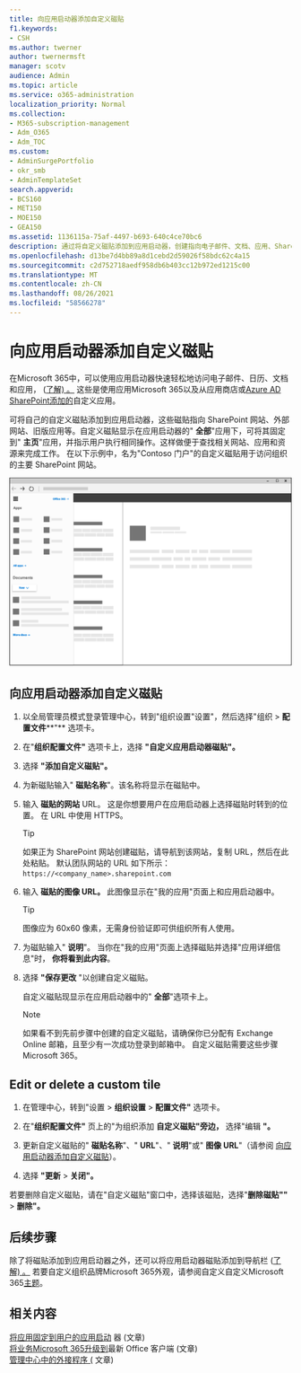 ```yaml
---
title: 向应用启动器添加自定义磁贴
f1.keywords:
- CSH
ms.author: twerner
author: twernermsft
manager: scotv
audience: Admin
ms.topic: article
ms.service: o365-administration
localization_priority: Normal
ms.collection:
- M365-subscription-management
- Adm_O365
- Adm_TOC
ms.custom:
- AdminSurgePortfolio
- okr_smb
- AdminTemplateSet
search.appverid:
- BCS160
- MET150
- MOE150
- GEA150
ms.assetid: 1136115a-75af-4497-b693-640c4ce70bc6
description: 通过将自定义磁贴添加到应用启动器，创建指向电子邮件、文档、应用、SharePoint网站、外部网站和其他资源的快速链接。
ms.openlocfilehash: d13be7d4bb89a8d1cebd2d59026f58bdc62c4a15
ms.sourcegitcommit: c2d752718aedf958db6b403cc12b972ed1215c00
ms.translationtype: MT
ms.contentlocale: zh-CN
ms.lasthandoff: 08/26/2021
ms.locfileid: "58566278"
---
```

# <a name="add-custom-tiles-to-the-app-launcher"></a>向应用启动器添加自定义磁贴

在Microsoft 365中，可以使用应用启动器快速轻松地访问电子邮件、日历、文档和应用， ([了解) 。](https://support.microsoft.com/office/79f12104-6fed-442f-96a0-eb089a3f476a) 这些是使用应用Microsoft 365以及从应用商店或[Azure AD](/previous-versions/office/office-365-api/) [SharePoint添加的](https://support.microsoft.com/office/dd98e50e-d3db-4ecb-9bb7-82b189822d43)自定义应用。
  
可将自己的自定义磁贴添加到应用启动器，这些磁贴指向 SharePoint 网站、外部网站、旧版应用等。自定义磁贴显示在应用启动器的" **全部**"应用下，可将其固定到" **主页**"应用，并指示用户执行相同操作。这样做便于查找相关网站、应用和资源来完成工作。 在以下示例中，名为"Contoso 门户"的自定义磁贴用于访问组织的主要 SharePoint 网站。 
  
![应用启动器。](../../media/7acc06cc-ac7a-4c6e-8ea7-81570a5bdbab.png)
  
## <a name="add-a-custom-tile-to-the-app-launcher"></a>向应用启动器添加自定义磁贴

1. 以全局管理员模式登录管理中心，转到"组织设置"设置"，然后选择"组织  >  **配置文件****"** 选项卡。
    
2. 在"**组织配置文件"** 选项卡上，选择 **"自定义应用启动器磁贴"。**
  
3. 选择 **"添加自定义磁贴"。** 
  
4. 为新磁贴输入" **磁贴名称**"。该名称将显示在磁贴中。 
    
5. 输入 **磁贴的网站** URL。 这是你想要用户在应用启动器上选择磁贴时转到的位置。 在 URL 中使用 HTTPS。

    > [!TIP]
    > 如果正为 SharePoint 网站创建磁贴，请导航到该网站，复制 URL，然后在此处粘贴。 默认团队网站的 URL 如下所示： `https://<company_name>.sharepoint.com` 
  
6. 输入 **磁贴的图像 URL。** 此图像显示在"我的应用"页面上和应用启动器中。

    > [!TIP]
    > 图像应为 60x60 像素，无需身份验证即可供组织所有人使用。

7. 为磁贴输入" **说明**"。 当你在"我的应用"页面上选择磁贴并选择"应用详细信息"时， **你将看到此内容**。 
  
8. 选择 **"保存更改** "以创建自定义磁贴。 
    
    自定义磁贴现显示在应用启动器中的" **全部**"选项卡上。 

    > [!NOTE]
    > 如果看不到先前步骤中创建的自定义磁贴，请确保你已分配有 Exchange Online 邮箱，且至少有一次成功登录到邮箱中。 自定义磁贴需要这些步骤Microsoft 365。 
  
## <a name="edit-or-delete-a-custom-tile"></a>Edit or delete a custom tile

1. 在管理中心，转到"设置  >  **组织设置**  >  **配置文件"** 选项卡。
    
2. 在"**组织配置文件"** 页上的"为组织添加 **自定义磁贴"旁边，** 选择"编辑 **"。**

3. 更新自定义磁贴的" **磁贴名称**"、" **URL**"、" **说明**"或" **图像 URL**"（请参阅 [向应用启动器添加自定义磁贴](#add-a-custom-tile-to-the-app-launcher)）。
    
4. 选择 **"更新** \> **关闭"。** 
    
若要删除自定义磁贴，请在"自定义磁贴"窗口中，选择该磁贴，选择"**删除磁贴""**  >  **删除"。** 
  
## <a name="next-steps"></a>后续步骤

除了将磁贴添加到应用启动器之外，还可以将应用启动器磁贴添加到导航栏 ([了解) 。](https://support.microsoft.com/office/eb34a21b-52fa-4fbf-a8d5-146132242985) 若要自定义组织品牌Microsoft 365外观，请参阅自定义自定义Microsoft 365[主题](../setup/customize-your-organization-theme.md)。

## <a name="related-content"></a>相关内容

[将应用固定到用户的应用启动](pin-apps-to-app-launcher.md) 器 (文章) \
[将业务Microsoft 365升级到](../setup/upgrade-users-to-latest-office-client.md)最新 Office 客户端 (文章) \
[管理中心中的外接程序 (](../manage/manage-addins-in-the-admin-center.md) 文章) 
